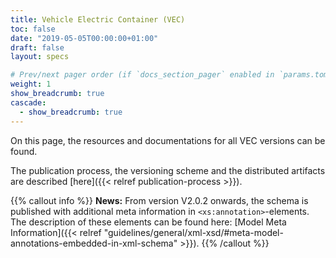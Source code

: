 ```yaml
---
title: Vehicle Electric Container (VEC)
toc: false
date: "2019-05-05T00:00:00+01:00"
draft: false
layout: specs

# Prev/next pager order (if `docs_section_pager` enabled in `params.toml`)
weight: 1
show_breadcrumb: true
cascade:
  - show_breadcrumb: true
---
```


On this page, the resources and documentations for all VEC versions can be found.

The publication process, the versioning scheme and the distributed artifacts are described [here]({{< relref publication-process >}}).

{{% callout info %}}
**News:** From version V2.0.2 onwards, the schema is published with additional meta information in `<xs:annotation>`-elements. 
The description of these elements can be found here: [Model Meta Information]({{< relref "guidelines/general/xml-xsd/#meta-model-annotations-embedded-in-xml-schema" >}}).
{{% /callout %}}